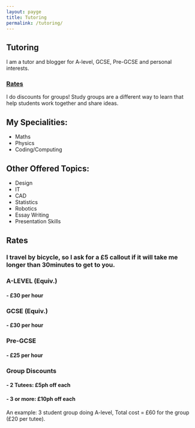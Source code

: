 ```yaml
---
layout: payge
title: Tutoring
permalink: /tutoring/
---
```


## Tutoring
I am a tutor and blogger for A-level, GCSE, Pre-GCSE and personal interests.

### [Rates](rates.md)

I do discounts for groups! Study groups are a different way to learn that help students work together and share ideas.

## My Specialities:
- Maths
- Physics
- Coding/Computing

## Other Offered Topics:
- Design
- IT
- CAD
- Statistics
- Robotics
- Essay Writing
- Presentation Skills

## Rates

### I travel by bicycle, so I ask for a £5 callout if it will take me longer than 30minutes to get to you.  

### A-LEVEL (Equiv.)
#### - £30 per hour

### GCSE (Equiv.)
#### - £30 per hour

### Pre-GCSE 
#### - £25 per hour

### Group Discounts
#### - 2 Tutees: £5ph off each
#### - 3 or more: £10ph off each
An example: 3 student group doing A-level, Total cost = £60 for the group (£20 per tutee). 
